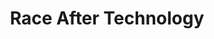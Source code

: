 ---
title: "Race After Technology"
authors: ["Ruha Benjamin"]
type: "book"
link: "https://www.goodreads.com/book/show/42527493-race-after-technology"
---
